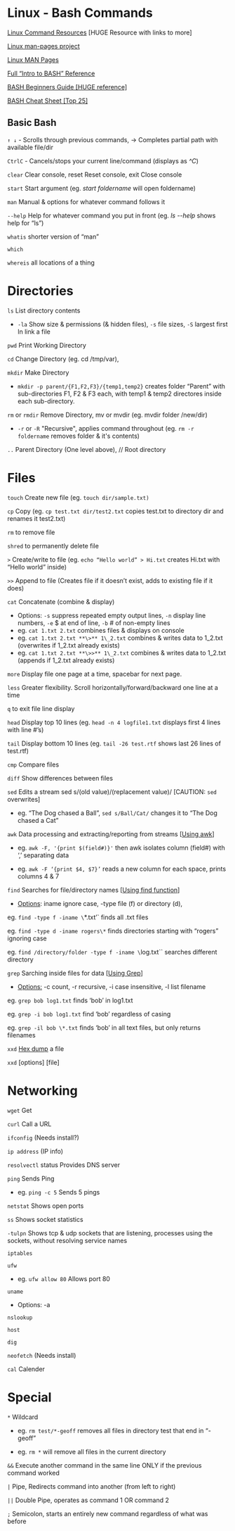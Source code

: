 Linux - Bash Commands
=====

[Linux Command Resources](https://linuxcommand.org/lc3_resources.php) \[HUGE Resource with links to more\]

[Linux man-pages project](https://www.kernel.org/doc/man-pages/)

[Linux MAN Pages](https://man7.org/linux/man-pages/index.html)


[Full “Intro to BASH” Reference](https://programminghistorian.org/en/lessons/intro-to-bash)

[BASH Beginners Guide \[HUGE reference\]](https://tldp.org/LDP/Bash-Beginners-Guide/html/Bash-Beginners-Guide.html)

[BASH Cheat Sheet \[Top 25\]](https://www.educative.io/blog/bash-shell-command-cheat-sheet)

Basic Bash
----------

`↑ ↓` - Scrolls through previous commands, → Completes partial path with available file/dir

`CtrlC` - Cancels/stops your current line/command (displays as _^C_)

`clear` Clear console, reset Reset console, exit Close console

`start` Start argument (eg. _start foldername_ will open foldername)

`man` Manual & options for whatever command follows it

`--help` Help for whatever command you put in front (eg. _ls --help_ shows help for “ls”)

`whatis` shorter version of “man”

`which`

`whereis` all locations of a thing

# **Directories**

`ls` List directory contents 
* `-la` Show size & permissions (& hidden files), `-s` file sizes, `-S` largest first ln link a file

`pwd` Print Working Directory

`cd` Change Directory (eg. cd /tmp/var),

`mkdir` Make Directory 
*   `mkdir -p parent/{F1,F2,F3}/{temp1,temp2}` creates folder “Parent” with sub-directories F1, F2 & F3 each, with temp1 & temp2 directores inside each sub-directory.

`rm` or `rmdir` Remove Directory, mv or mvdir (eg. mvdir folder /new/dir)
* `-r` or `-R` "Recursive", applies command throughout (eg. `rm -r foldername` removes folder & it's contents)

`..` Parent Directory (One level above), // Root directory

# **Files**

`touch` Create new file (eg. `touch dir/sample.txt)`

`cp` Copy (eg. `cp test.txt dir/test2.txt` copies test.txt to directory dir and renames it test2.txt)

`rm` to remove file

`shred` to permanently delete file

`>` Create/write to file (eg. `echo “Hello world” > Hi.txt` creates Hi.txt with “Hello world” inside)

`>>` Append to file (Creates file if it doesn’t exist, adds to existing file if it does)

`cat` Concatenate (combine & display)
* Options: `-s` suppress repeated empty output lines, `-n` display line numbers, `-e` $ at end of line, `-b` # of non-empty lines
* eg. `cat 1.txt 2.txt` combines files & displays on console
* eg. `cat 1.txt 2.txt **\>** 1\_2.txt` combines & writes data to 1\_2.txt (overwrites if 1\_2.txt already exists)
* eg. `cat 1.txt 2.txt **\>>** 1\_2.txt` combines & writes data to 1\_2.txt (appends if 1\_2.txt already exists)

`more` Display file one page at a time, spacebar for next page.

`less` Greater flexibility. Scroll horizontally/forward/backward one line at a time

`q` to exit file line display

`head` Display top 10 lines (eg. `head -n 4 logfile1.txt` displays first 4 lines with line #’s)

`tail` Display bottom 10 lines (eg. `tail -26 test.rtf` shows last 26 lines of test.rtf)

`cmp` Compare files

`diff` Show differences between files

`sed` Edits a stream sed s/(old value)/(replacement value)/ \[CAUTION: `sed` overwrites\]

* eg. “The Dog chased a Ball”, `sed s/Ball/Cat/` changes it to “The Dog chased a Cat”

`awk` Data processing and extracting/reporting from streams \[[Using awk](https://opensource.com/article/20/9/awk-ebook)\]

* eg. `awk -F, '{print $(field#)}'` then awk isolates column (field#) with ‘,’ separating data

* eg. `awk -F ‘{print $4, $7}’` reads a new column for each space, prints columns 4 & 7

`find` Searches for file/directory names \[[Using find function](https://www.diskinternals.com/linux-reader/bash-find-command/)]
* [Options](https://man7.org/linux/man-pages/man1/find.1.html): iname ignore case, -type file (f) or directory (d),

eg. `find -type f -iname \`\*.txt’` finds all .txt files

eg. `find -type d -iname rogers\*` finds directories starting with “rogers” ignoring case

eg. `find /directory/folder -type f -iname \`log.txt\`` searches different directory

`grep` Sarching inside files for data \[[Using Grep](https://www.linode.com/docs/guides/how-to-grep-for-text-in-files/)\]

* [Options:](https://man7.org/linux/man-pages/man1/grep.1.html) -c count, -r recursive, -i case insensitive, -l list filename

eg. `grep bob log1.txt` finds ‘bob’ in log1.txt

eg. `grep -i bob log1.txt` find ‘bob’ regardless of casing

eg. `grep -il bob \*.txt` finds ‘bob’ in all text files, but only returns filenames

`xxd` [Hex dump](https://linuxhint.com/xxd-hex-dumper-guide/) a file

`xxd` \[options\] \[file\]

# **Networking**

`wget` Get

`curl` Call a URL

`ifconfig` (Needs install?)

`ip address` (IP info)

`resolvectl` status Provides DNS server

`ping` Sends Ping

* eg. `ping -c 5` Sends 5 pings

`netstat` Shows open ports

`ss` Shows socket statistics

`-tulpn` Shows tcp & udp sockets that are listening, processes using the sockets, without resolving service names

`iptables`

`ufw`

* eg. `ufw allow 80` Allows port 80

`uname`

* Options: -a

`nslookup`

`host`

`dig`

`neofetch` (Needs install)

`cal` Calender

# **Special**

`*` Wildcard

* eg. `rm test/*-geoff` removes all files in directory test that end in “-geoff”

* eg. `rm *` will remove all files in the current directory

`&&` Execute another command in the same line ONLY if the previous command worked

`|` Pipe, Redirects command into another (from left to right)

`||` Double Pipe, operates as command 1 OR command 2

`;` Semicolon, starts an entirely new command regardless of what was before
